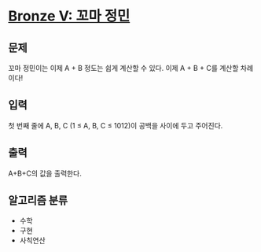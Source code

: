 # [Bronze V: 꼬마 정민](https://www.acmicpc.net/problem/11382)

## 문제
꼬마 정민이는 이제 A + B 정도는 쉽게 계산할 수 있다. 이제 A + B + C를 계산할 차례이다!

## 입력
첫 번째 줄에 A, B, C (1 ≤ A, B, C ≤ 1012)이 공백을 사이에 두고 주어진다.

## 출력
A+B+C의 값을 출력한다.

## 알고리즘 분류
- 수학
- 구현
- 사칙연산
